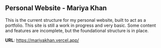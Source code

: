 ## Personal Website - Mariya Khan

This is the current structure for my personal website, built to act as a portfolio. This site is still a work in progress and very basic. Some content and features are incomplete, but the foundational structure is in place.

****URL****: https://mariyakhan.vercel.app/ 
